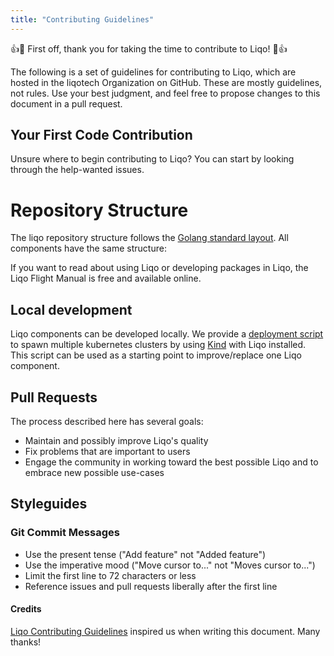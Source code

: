```yaml
---
title: "Contributing Guidelines"
---
```


:+1::tada: First off, thank you for taking the time to contribute to Liqo! :tada::+1:

The following is a set of guidelines for contributing to Liqo, which are hosted in the liqotech Organization on GitHub. 
These are mostly guidelines, not rules. Use your best judgment, and feel free to propose changes to this document
in a pull request.

## Your First Code Contribution

Unsure where to begin contributing to Liqo? You can start by looking through the help-wanted issues.

# Repository Structure

The liqo repository structure follows the [Golang standard layout](https://github.com/golang-standards/project-layout). 
All components have the same structure:

If you want to read about using Liqo or developing packages in Liqo, the Liqo Flight Manual is free and available online. 

## Local development

Liqo components can be developed locally. We provide a [deployment script](/examples/kind.sh) to spawn multiple 
kubernetes clusters by using [Kind](https://kind.sigs.k8s.io/) with Liqo installed. This script can be used as a starting
point to improve/replace one Liqo component.

## Pull Requests

The process described here has several goals:

* Maintain and possibly improve Liqo's quality
* Fix problems that are important to users
* Engage the community in working toward the best possible Liqo and to embrace new possible use-cases

## Styleguides

### Git Commit Messages

* Use the present tense ("Add feature" not "Added feature")
* Use the imperative mood ("Move cursor to..." not "Moves cursor to...")
* Limit the first line to 72 characters or less
* Reference issues and pull requests liberally after the first line

#### Credits

[Liqo Contributing Guidelines](https://github.com/atom/atom/blob/master/CONTRIBUTING.md) inspired us when writing this 
document. Many thanks!